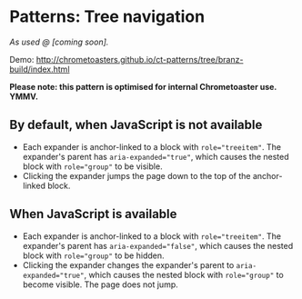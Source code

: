 # Patterns: Tree navigation

*As used @ [coming soon].*

Demo: <http://chrometoasters.github.io/ct-patterns/tree/branz-build/index.html>

__Please note: this pattern is optimised for internal Chrometoaster use. YMMV.__

## By default, when JavaScript is not available

* Each expander is anchor-linked to a block with `role="treeitem"`. The expander's parent has `aria-expanded="true"`, which causes the nested block with `role="group"` to be visible.
* Clicking the expander jumps the page down to the top of the anchor-linked block.

## When JavaScript is available

* Each expander is anchor-linked to a block with `role="treeitem"`. The expander's parent has `aria-expanded="false"`,  which causes the nested block with `role="group"` to be hidden.
* Clicking the expander changes the expander's parent to `aria-expanded="true"`, which causes the nested block with `role="group"` to become visible. The page does not jump.




